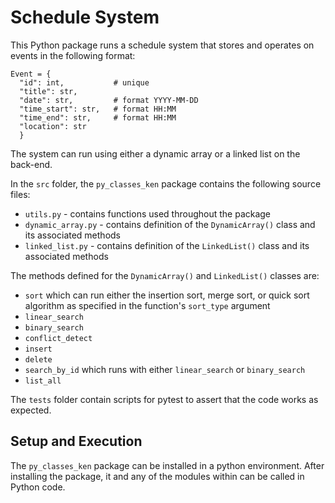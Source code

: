 # Schedule System

This Python package runs a schedule system that stores and operates on events in the following format:

```
Event = {
  "id": int,           # unique   
  "title": str,
  "date": str,         # format YYYY-MM-DD
  "time_start": str,   # format HH:MM
  "time_end": str,     # format HH:MM
  "location": str
  }
```
The system can run using either a dynamic array or a linked list on the back-end.

In the `src` folder, the `py_classes_ken` package contains the following source files:
- `utils.py` - contains functions used throughout the package
- `dynamic_array.py` - contains definition of the `DynamicArray()` class and its associated methods
- `linked_list.py` - contains definition of the `LinkedList()` class and its associated methods

The methods defined for the `DynamicArray()` and `LinkedList()` classes are:
- `sort` which can run either the insertion sort, merge sort, or quick sort algorithm as specified in the function's `sort_type` argument
- `linear_search`
- `binary_search`
- `conflict_detect`
- `insert`
- `delete`
- `search_by_id` which runs with either `linear_search` or `binary_search`
- `list_all`

The `tests` folder contain scripts for pytest to assert that the code works as expected.

## Setup and Execution
The `py_classes_ken` package can be installed in a python environment. After installing the package, it and any of the modules within can be called in Python code.
